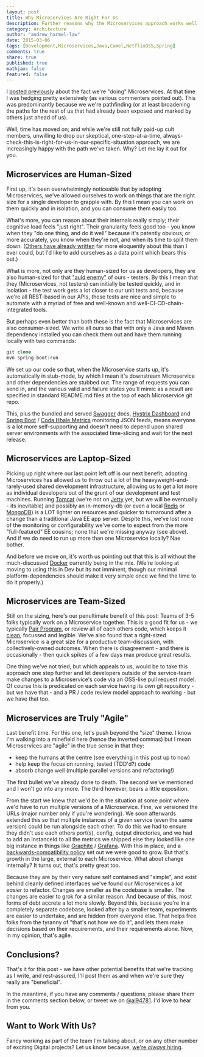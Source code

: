 ```yaml
---
layout: post
title: Why Microservices Are Right For Us
description: Further reasons why the Microservices approach works well.
category: Architecture
author: "andrew_harmel-law"
date: 2015-03-06
tags: [Development,Microservices,Java,Camel,NetflixOSS,Spring]
comments: true
share: true
published: true
mathjax: false
featured: false
---
```


I [posted previously](https://capgemini.github.io/architecture/microservices-reality-check/) about the fact we're "doing" Microservices.  At that time I was hedging pretty extensively (as various commenters pointed out). This was predominantly because we we're pathfinding (or at least broadening the paths for the rest of us that had already been exposed and marked by others just ahead of us).

Well, time has moved on; and while we're still not fully paid-up cult members, unwilling to drop our skeptical, one-step-at-a-time, always-check-this-is-right-for-us-in-our-specific-situation approach, we are increasingly happy with the path we've taken.  Why?  Let me lay it out for you.

## Microservices are Human-Sized
First up, it's been overwhelmingly noticeable that by adopting Microservices, we've allowed ourselves to work on things that are the right size for a single developer to grapple with.  By this I mean you can work on them quickly and in isolation, and you can consume them easily too.  

What's more, you can reason about their internals really simply; their cognitive load feels "just right".  Their granularity feels good too - you know when they "do one thing, and do it well" because it's patently obvious; or more accurately, you know when they're not, and when its time to split them down. ([Others have already written](http://de.slideshare.net/ewolff/micro-services-smaller-is-better) far more eloquently about this than I ever could, but I'd like to add ourselves as a data point which bears this out.)

What is more, not only are they human-sized for us as developers, they are also human-sized for that ["auld enemy"](http://en.wiktionary.org/wiki/Auld_Enemy) of ours - testers.  By this I mean that they (Microservices, not testers) can initially be tested quickly, and in isolation - the test work gets a lot closer to our unit tests and, because we're all REST-based in our APIs, these tests are nice and simple to automate with a myriad of free and well-known and well-CI-CD-chain-integrated tools.

But perhaps even better than both these is the fact that Microservices are also consumer-sized.  We write all ours so that with only a Java and Maven dependency installed you can check them out and have them running locally with two commands:

```php 
git clone
mvn spring-boot:run
```

We set up our code so that, when the Microservice starts up, it's automatically in stub-mode, by which I mean it's downstream Microservice and other dependencies are stubbed out. The range of requests you can send in, and the various valid and failure states you'll mimic as a result are specified in standard README.md files at the top of each Microservice git repo.  

This, plus the bundled and served [Swagger](http://swagger.io/) docs, [Hystrix Dashboard](http://github.com/Netflix/Hystrix/wiki/Dashboard) and [Spring Boot](http://docs.spring.io/spring-boot/docs/current/reference/html/production-ready-metrics.html) / [Coda Hhale Metrics](http://dropwizard.github.io/metrics/3.1.0/) monitoring JSON feeds, means everyone is a lot more self-supporting and doesn't need to depend upon shared server environments with the associated time-slicing and wait for the next release.

## Microservices are Laptop-Sized
Picking up right where our last point left off is our next benefit; adopting Microservices has allowed us to throw out a lot of the heavyweight-and-rarely-used shared development infrastructure, allowing us to get a lot more as individual developers out of the grunt of our development and test machines.  Running [Tomcat](https://tomcat.apache.org/) (we're not on [Jetty](http://eclipse.org/jetty/) yet, but we will be eventually - its inevitable) and possibly an in-memory-db (or even a local [Redis](http://redis.io) or [MongoDB](http://www.mongodb.org/)) is a LOT lighter on resources and quicker to turnaround after a change than a traditional Java EE app server.  Despite this, we've lost none of the monitoring or configurability we've come to expect from the more "full-featured" EE cousins; none that we're missing anyway (see above).  And if we do need to run up more than one Microservice locally? Nae bother.

And before we move on, it's worth us pointing out that this is all without the much-discussed [Docker](http://www.docker.com/) currently being in the mix. (We're looking at moving to using this in Dev but its not imminent, though our minimal platform-dependencies should make it very simple once we find the time to do it properly.)

## Microservices are Team-Sized
Still on the sizing, here's our penultimate benefit of this post: Teams of 3-5 folks typically work on a Microservice together.  This is a good fit for us - we typically [Pair Program](https://capgemini.github.io/development/pair-programming-budo/), or review all of each others code, which keeps it [clean](http://www.amazon.co.uk/Clean-Code-Handbook-Software-Craftsmanship/dp/0132350882), focussed and legible.  We've also found that a right-sized Microservice is a great size for a productive team-discussion, with collectively-owned outcomes. When there is disagreement - and there is occasionally - then quick spikes of a few days max produce great results.

One thing we've not tried, but which appeals to us, would be to take this approach one step further and let developers outside of the service-team make changes to a Microservice's code via an OSS-like pull request model.  Of course this is predicated on each service having its own git repository - but we have that - and a PR / code review model approach to working - but we have that too.

## Microservices are Truly "Agile"
Last benefit time. For this one, let's push beyond the "size" theme. I know I'm walking into a minefield here (hence the inverted commas) but I mean Microservices are "agile" in the true sense in that they:

- keep the humans at the centre (see everything in this post up to now)
- help keep the focus on running, tested (TDD'd?) code
- absorb change well (multiple parallel versions and refactoring!)

The first bullet we've already done to death. The second we've mentioned and I won't go into any more.  The third however, bears a little exposition.  

From the start we knew that we'd be in the situation at some point where we'd have to run multiple versions of a Microservice.  Fine, we versioned the URLs (major number only if you're wondering).  We soon afterwards extended this so that multiple instances of a given service (even the same version) could be run alongside each other.  To do this we had to ensure they didn't use each others port(s), config, output directories, and we had to add an instanceId to all the metrics we shipped else they looked like one big instance in things like [Graphite](http://graphite.wikidot.com/) / [Grafana](http://grafana.org/).  With this in place, and a [backwards-compatibility policy](http://wiki.apidesign.org/wiki/BackwardCompatibility) set out we were good to grow.  But that's growth in the large, external to each Microservice. What about change internally?  It turns out, that's pretty great too.

Because they are by their very nature self contained and "simple", and exist behind cleanly defined interfaces we've found our Microservices a _lot easier_ to refactor.  Changes are smaller as the codebase is smaller.  The changes are easier to grok for a similar reason.  And because of this, most forms of debt accrete a lot more slowly.  Beyond this, because you're in a completely separate codebase, looked after by a smaller team, experiments are easier to undertake, and are hidden from everyone else.  That helps free folks from the tyranny of "that's not how we do it", and lets them make decisions based on their requirements, and their requirements alone.  Now, in my opinion, that's agile.

## Conclusions?
That's it for this post - we have other potential benefits that we're tracking as I write, and rest-assured, I'll post them as and when we're sure they really are "beneficial".

In the meantime, if you have any comments / questions, please share them in the comments section below, or tweet we on [@al94781](https://twitter.com/al94781).  I'd love to hear from you.

## Want to Work With Us?
Fancy working as part of the team I'm talking about, or on any other number of exciting Digital projects?  Let us know because, [we're _always_ hiring](http://www.uk.capgemini.com/careers/job-opportunities).

